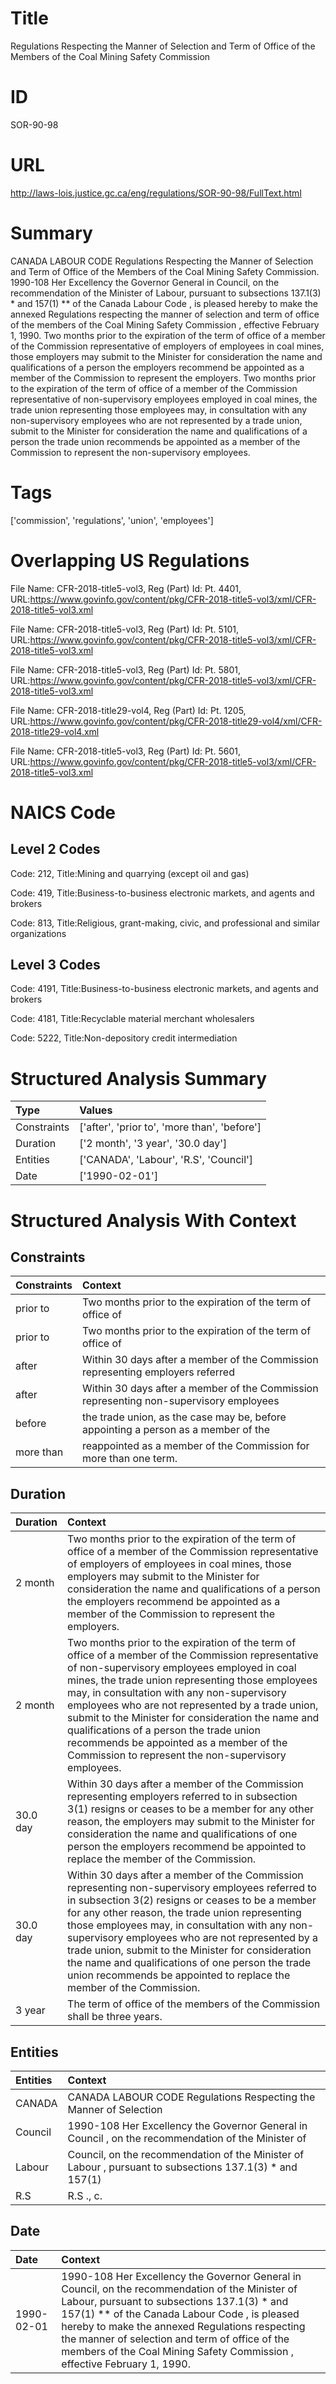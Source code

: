 # Title
Regulations Respecting the Manner of Selection and Term of Office of the Members of the Coal Mining Safety Commission


# ID
SOR-90-98

# URL
http://laws-lois.justice.gc.ca/eng/regulations/SOR-90-98/FullText.html


# Summary
CANADA LABOUR CODE Regulations Respecting the Manner of Selection and Term of Office of the Members of the Coal Mining Safety Commission.
1990-108 Her Excellency the Governor General in Council, on the recommendation of the Minister of Labour, pursuant to subsections 137.1(3) *  and 157(1) **  of the  Canada Labour Code , is pleased hereby to make the annexed  Regulations respecting the manner of selection and term of office of the members of the Coal Mining Safety Commission , effective February 1, 1990.
Two months prior to the expiration of the term of office of a member of the Commission representative of employers of employees in coal mines, those employers may submit to the Minister for consideration the name and qualifications of a person the employers recommend be appointed as a member of the Commission to represent the employers.
Two months prior to the expiration of the term of office of a member of the Commission representative of non-supervisory employees employed in coal mines, the trade union representing those employees may, in consultation with any non-supervisory employees who are not represented by a trade union, submit to the Minister for consideration the name and qualifications of a person the trade union recommends be appointed as a member of the Commission to represent the non-supervisory employees.


# Tags
['commission', 'regulations', 'union', 'employees']


# Overlapping US Regulations
File Name: CFR-2018-title5-vol3, Reg (Part) Id: Pt. 4401, URL:https://www.govinfo.gov/content/pkg/CFR-2018-title5-vol3/xml/CFR-2018-title5-vol3.xml

File Name: CFR-2018-title5-vol3, Reg (Part) Id: Pt. 5101, URL:https://www.govinfo.gov/content/pkg/CFR-2018-title5-vol3/xml/CFR-2018-title5-vol3.xml

File Name: CFR-2018-title5-vol3, Reg (Part) Id: Pt. 5801, URL:https://www.govinfo.gov/content/pkg/CFR-2018-title5-vol3/xml/CFR-2018-title5-vol3.xml

File Name: CFR-2018-title29-vol4, Reg (Part) Id: Pt. 1205, URL:https://www.govinfo.gov/content/pkg/CFR-2018-title29-vol4/xml/CFR-2018-title29-vol4.xml

File Name: CFR-2018-title5-vol3, Reg (Part) Id: Pt. 5601, URL:https://www.govinfo.gov/content/pkg/CFR-2018-title5-vol3/xml/CFR-2018-title5-vol3.xml




# NAICS Code
## Level 2 Codes
Code: 212, Title:Mining and quarrying (except oil and gas)

Code: 419, Title:Business-to-business electronic markets, and agents and brokers

Code: 813, Title:Religious, grant-making, civic, and professional and similar organizations




## Level 3 Codes
Code: 4191, Title:Business-to-business electronic markets, and agents and brokers

Code: 4181, Title:Recyclable material merchant wholesalers

Code: 5222, Title:Non-depository credit intermediation







# Structured Analysis Summary
| Type        | Values                                       |
|:------------|:---------------------------------------------|
| Constraints | ['after', 'prior to', 'more than', 'before'] |
| Duration    | ['2 month', '3 year', '30.0 day']            |
| Entities    | ['CANADA', 'Labour', 'R.S', 'Council']       |
| Date        | ['1990-02-01']                               |


# Structured Analysis With Context
 


## Constraints
| Constraints   | Context                                                                                 |
|:--------------|:----------------------------------------------------------------------------------------|
| prior to      | Two months  prior to the expiration of the term of office of                            |
| prior to      | Two months  prior to the expiration of the term of office of                            |
| after         | Within 30 days  after a member of the Commission representing employers referred        |
| after         | Within 30 days  after a member of the Commission representing non-supervisory employees |
| before        | the trade union, as the case may be, before appointing a person as a member of the      |
| more than     | reappointed as a member of the Commission for more than  one term.                      |


## Duration
| Duration   | Context                                                                                                                                                                                                                                                                                                                                                                                                                                                                                                      |
|:-----------|:-------------------------------------------------------------------------------------------------------------------------------------------------------------------------------------------------------------------------------------------------------------------------------------------------------------------------------------------------------------------------------------------------------------------------------------------------------------------------------------------------------------|
| 2 month    | Two months prior to the expiration of the term of office of a member of the Commission representative of employers of employees in coal mines, those employers may submit to the Minister for consideration the name and qualifications of a person the employers recommend be appointed as a member of the Commission to represent the employers.                                                                                                                                                           |
| 2 month    | Two months prior to the expiration of the term of office of a member of the Commission representative of non-supervisory employees employed in coal mines, the trade union representing those employees may, in consultation with any non-supervisory employees who are not represented by a trade union, submit to the Minister for consideration the name and qualifications of a person the trade union recommends be appointed as a member of the Commission to represent the non-supervisory employees. |
| 30.0 day   | Within 30 days after a member of the Commission representing employers referred to in subsection 3(1) resigns or ceases to be a member for any other reason, the employers may submit to the Minister for consideration the name and qualifications of one person the employers recommend be appointed to replace the member of the Commission.                                                                                                                                                              |
| 30.0 day   | Within 30 days after a member of the Commission representing non-supervisory employees referred to in subsection 3(2) resigns or ceases to be a member for any other reason, the trade union representing those employees may, in consultation with any non-supervisory employees who are not represented by a trade union, submit to the Minister for consideration the name and qualifications of one person the trade union recommends be appointed to replace the member of the Commission.              |
| 3 year     | The term of office of the members of the Commission shall be three years.                                                                                                                                                                                                                                                                                                                                                                                                                                    |


## Entities
| Entities   | Context                                                                                                  |
|:-----------|:---------------------------------------------------------------------------------------------------------|
| CANADA     | CANADA LABOUR CODE Regulations Respecting the Manner of Selection                                        |
| Council    | 1990-108 Her Excellency the Governor General in  Council , on the recommendation of the Minister of      |
| Labour     | Council, on the recommendation of the Minister of Labour , pursuant to subsections 137.1(3) * and 157(1) |
| R.S        | R.S ., c.                                                                                                |


## Date
| Date       | Context                                                                                                                                                                                                                                                                                                                                                                              |
|:-----------|:-------------------------------------------------------------------------------------------------------------------------------------------------------------------------------------------------------------------------------------------------------------------------------------------------------------------------------------------------------------------------------------|
| 1990-02-01 | 1990-108 Her Excellency the Governor General in Council, on the recommendation of the Minister of Labour, pursuant to subsections 137.1(3) *  and 157(1) **  of the  Canada Labour Code , is pleased hereby to make the annexed  Regulations respecting the manner of selection and term of office of the members of the Coal Mining Safety Commission , effective February 1, 1990. |


